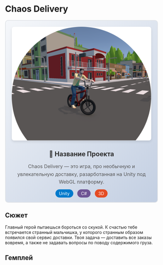 # Chaos Delivery



<div align="center" style="border: 2px solid #e1e4e8; border-radius: 10px; padding: 20px; margin: 20px 0; background: linear-gradient(135deg, #f5f7fa 0%, #c3cfe2 100%);">

<!-- Верхняя часть - картинка -->
<div style="margin-bottom: 20px;">
  <img src="Assets/Readme/Arts/Logo.png" 
       alt="Баннер проекта" 
       style="border-radius: 8px; box-shadow: 0 4px 8px rgba(0,0,0,0.1); max-width: 100%; height: auto;">
</div>

<!-- Нижняя часть - текст -->
<div style="text-align: center;">
  <h2 style="color: #2d2d2d; margin-bottom: 10px;">🚀 Название Проекта</h2>
  <p style="color: #555; line-height: 1.6; font-size: 16px;">
    Chaos Delivery — это игра, про необычную и увлекательную доставку, разарботанная на Unity под WebGL платформу.
  </p>
  
  <!-- Дополнительные badges -->
  <div style="margin-top: 15px;">
    <span style="background: #007acc; color: white; padding: 5px 12px; border-radius: 20px; font-size: 14px; margin: 0 5px;">Unity</span>
    <span style="background: #6e5494; color: white; padding: 5px 12px; border-radius: 20px; font-size: 14px; margin: 0 5px;">C#</span>
    <span style="background: #e44b23; color: white; padding: 5px 12px; border-radius: 20px; font-size: 14px; margin: 0 5px;">3D</span>
  </div>
</div>

</div>

## Сюжет
Главный герой пытаешься бороться со скукой. К счастью тебе встречается странный мальчишка, у которого странным образом появился свой сервис доставки. 
Твоя задача — доставить все заказы вовремя, а также не задавать вопросы по поводу содержимого груза.

## Гемплей
